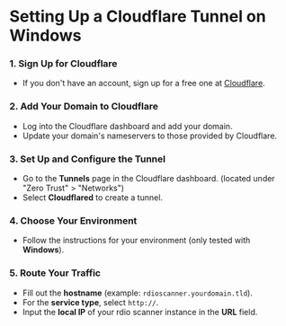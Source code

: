 # Setting Up a Cloudflare Tunnel on Windows

### 1. Sign Up for Cloudflare
- If you don't have an account, sign up for a free one at [Cloudflare](https://www.cloudflare.com).

### 2. Add Your Domain to Cloudflare
- Log into the Cloudflare dashboard and add your domain.
- Update your domain's nameservers to those provided by Cloudflare.

### 3. Set Up and Configure the Tunnel
- Go to the **Tunnels** page in the Cloudflare dashboard. (located under "Zero Trust" > "Networks")
- Select **Cloudflared** to create a tunnel.

### 4. Choose Your Environment
- Follow the instructions for your environment (only tested with **Windows**).

### 5. Route Your Traffic
- Fill out the **hostname** (example: `rdioscanner.yourdomain.tld`).
- For the **service type**, select `http://`.
- Input the **local IP** of your rdio scanner instance in the **URL** field.
